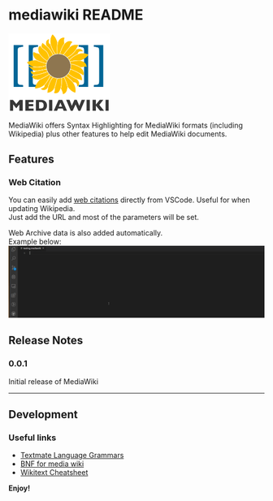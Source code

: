 # mediawiki README

<img src="./images/MediaWiki_logo_reworked_2.svg.png" width=200>

MediaWiki offers Syntax Highlighting for MediaWiki formats (including Wikipedia) plus other features to help edit MediaWiki documents.

## Features

### Web Citation

You can easily add [web citations](https://en.wikipedia.org/wiki/Template:Cite_web) directly from VSCode. Useful for when updating Wikipedia.  
Just add the URL and most of the parameters will be set.

Web Archive data is also added automatically.  
Example below:
<img src="./images/webCitationExample.gif">

## Release Notes

### 0.0.1

Initial release of MediaWiki

---

## Development

### Useful links

- [Textmate Language Grammars](https://macromates.com/manual/en/language_grammars)
- [BNF for media wiki](https://slebok.github.io/zoo/doc/wiki/mediawiki/bnf/connected/index.html#item-body)
- [Wikitext Cheatsheet](https://en.wikipedia.org/wiki/Help:Cheatsheet)

**Enjoy!**
